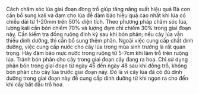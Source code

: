 Cách chăm sóc lúa giai đoạn đòng trổ giúp tăng năng suất hiệu quả
Bà con cần bổ sung kali và đạm cho lúa để đảm bảo hiệu quả cao nhất khi lúa có chiều dài từ 1-20mm trên 50% diện tích. Theo phương pháp chăm sóc lúa, lượng kali cần bón chiếm 70% và lượng đạm chỉ chiếm 30% trong giai đoạn này.
Cần kiểm tra đồng ruộng định kỳ sau khi bón phân; nếu cây lúa vẫn thiếu dinh dưỡng, thì cần bổ sung thêm phân. Ngoài việc cung cấp chất dinh dưỡng, việc cung cấp nước cho cây lúa trong mùa sinh trưởng là rất quan trọng. Hãy đảm bảo mực nước trong ruộng từ 5-7cm khi làm trỗ trên ruộng lúa.
Tránh bón phân cho cây trong giai đoạn cây đang ra hoa. Chỉ sử dụng phân bón trong giai đoạn từ ngày 45 đến ngày 48 sau khi đồng trỗ, không bón phân cho cây lúa trước giai đoạn này. Đó là vì cây lúa đã có đủ dinh dưỡng trong giai đoạn này để cung cấp dinh dưỡng từ khi ngọn ra cho đến khi cây bắt đầu trổ hoa.

